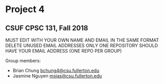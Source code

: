 # Project 4
## CSUF CPSC 131, Fall 2018

MUST EDIT WITH YOUR OWN NAME AND EMAIL IN THE SAME FORMAT
DELETE UNUSED EMAIL ADDRESSES
ONLY ONE REPOSITORY SHOULD HAVE YOUR EMAIL ADDRESS (ONE REPO PER GROUP)

Group members:
- Brian Chung bchung4@csu.fullerton.edu
- Jasmine Nguyen msjas@csu.fullerton.edu
